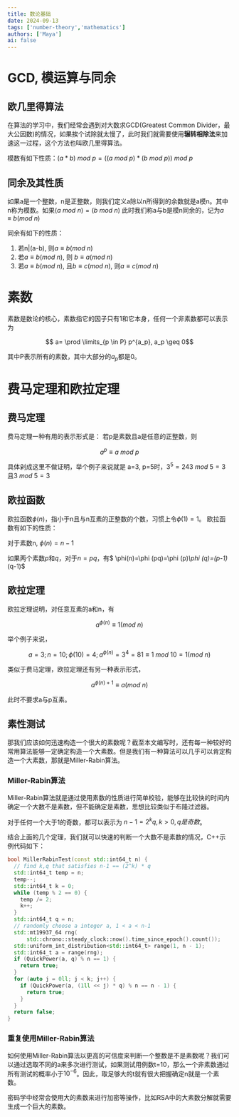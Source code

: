 ```yaml
---
title: 数论基础
date: 2024-09-13
tags: ['number-theory','mathematics']
authors: ['Maya']
ai: false
---
```


# GCD, 模运算与同余
## 欧几里得算法
在算法的学习中，我们经常会遇到对大数求GCD(Greatest Common Divider，最大公因数)的情况，如果挨个试除就太慢了，此时我们就需要使用**辗转相除法**来加速这一过程，这个方法也叫欧几里得算法。

模数有如下性质：$(a*b)\ mod \ p=((a\ mod \ p)*(b \ mod \ p))\ mod\ p$
## 同余及其性质
如果a是一个整数，n是正整数，则我们定义a除以n所得到的余数就是a模n。其中n称为模数。如果$(a\ mod\ n)=(b\ mod \ n )$
此时我们称a与b是模n同余的，记为$a\equiv b(mod \ n)$

同余有如下的性质：
1. 若n|(a-b), 则$a\equiv b(mod \ n)$
2. 若$a\equiv b(mod \ n)$, 则  $b\equiv a(mod \ n)$
3. 若$a\equiv b(mod \ n)$, 且$b\equiv c(mod \ n)$, 则$a\equiv c(mod \ n)$

# 素数
素数是数论的核心，素数指它的因子只有1和它本身，任何一个非素数都可以表示为

$$ a= \prod \limits_{p \in P} p^{a_p}, a_p \geq 0$$

其中P表示所有的素数，其中大部分的$a_p$都是0。

# 费马定理和欧拉定理

## 费马定理
费马定理一种有用的表示形式是：
若p是素数且a是任意的正整数，则

$$a^p\equiv a \ mod \ p$$

具体剁成这里不做证明，举个例子来说就是
a=3, p=5时，$3^5=243\ mod\  5 = 3$且$3\  mod\  5 = 3$

## 欧拉函数
欧拉函数$\phi(n)$，指小于n且与n互素的正整数的个数，习惯上令$\phi(1)=1$。
欧拉函数有如下的性质：

对于素数n, $\phi(n)=n-1$

如果两个素数$p$和$q$，对于$n=pq$，有$ \phi(n)=\phi (pq)=\phi (p)*\phi (q)=(p-1)*(q-1)$

## 欧拉定理
欧拉定理说明，对任意互素的a和n，有

$$a^{\phi(n)} \equiv 1(mod \ n)$$

举个例子来说，

$$a=3;n=10;\phi(10)=4;a^{\phi(n)}=3^4=81\equiv 1\  mod \ 10 = 1(mod \ n)$$

类似于费马定理，欧拉定理还有另一种表示形式，

$$a^{\phi(n)+1}\equiv a(mod \ n)$$

此时不要求a与p互素。

## 素性测试

那我们应该如何迅速构造一个很大的素数呢？截至本文编写时，还有每一种较好的常用算法能够一定确定构造一个大素数。但是我们有一种算法可以几乎可以肯定构造一个大素数，那就是Miller-Rabin算法。
### Miller-Rabin算法
Miller-Rabin算法就是通过使用素数的性质进行简单校验，能够在比较快的时间内确定一个大数不是素数，但不能确定是素数，思想比较类似于布隆过滤器。

对于任何一个大于1的奇数，都可以表示为 $n-1=2^kq,k > 0,q是奇数$。

结合上面的几个定理，我们就可以快速的判断一个大数不是素数的情况，C++示例代码如下：
```cpp
bool MillerRabinTest(const std::int64_t n) {
  // find k,q that satisfies n-1 == (2^k) * q
  std::int64_t temp = n;
  temp--;
  std::int64_t k = 0;
  while (temp % 2 == 0) {
    temp /= 2;
    k++;
  }
  std::int64_t q = n;
  // randomly choose a integer a, 1 < a < n-1
  std::mt19937_64 rng(
      std::chrono::steady_clock::now().time_since_epoch().count());
  std::uniform_int_distribution<std::int64_t> range(1, n - 1);
  std::int64_t a = range(rng);
  if (QuickPower(a, q) % n == 1) {
    return true;
  }
  for (auto j = 0ll; j < k; j++) {
    if (QuickPower(a, (1ll << j) * q) % n == n - 1) {
      return true;
    }
  }
  return false;
}
```

### 重复使用Miller-Rabin算法
如何使用Miller-Rabin算法以更高的可信度来判断一个整数是不是素数呢？我们可以通过选取不同的a来多次进行测试，如果测试用例数t=10，那么一个非素数通过所有测试的概率小于$10^{-6}$。因此，取足够大的t就有很大把握确定n就是一个素数。

密码学中经常会使用大的素数来进行加密等操作，比如RSA中的大素数分解就需要生成一个巨大的素数。


